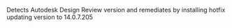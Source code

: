 Detects Autodesk Design Review version and remediates by installing hotfix updating version to 14.0.7.205
